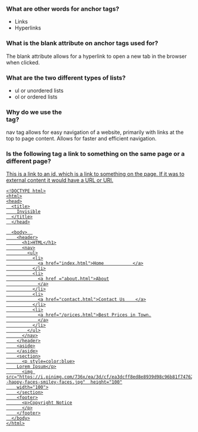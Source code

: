 ### What are other words for anchor tags?
* Links
* Hyperlinks
### What is the blank attribute on anchor tags used for?
The blank attribute allows for a hyperlink to open a new tab in the browser when clicked.
### What are the two different types of lists?
* ul or unordered lists
* ol or ordered lists
### Why do we use the <nav> tag?
nav tag allows for easy navigation of a website, primarily with links at the top to page content. Allows for faster and efficient navigation.
### Is the following tag a link to something on the same page or a different page? <a href='#foo'>
This is a link to an id, which is a link to something on the page. If it was to external content it would have a URL or URI.

```
<!DOCTYPE html>
<html>
<head>
  <title>
    Invisible
  </title>
  </head>

  <body>  
    <header>
      <h1>HTML</h1>
      <nav>
        <ul>
          <li>
            <a href="index.html">Home			</a>
          </li>
          <li>
            <a href ="about.html">About
            </a>
          </li>
          <li>
            <a href="contact.html">Contact Us    </a>
          </li>
          <li>
            <a href="/prices.html">Best Prices in Town.
            </a>
          </li>
        </ul>
      </nav>
    </header>
    <aside>
    </aside>
    <section>
      <p style=color:blue>
    Lorem Ipsum</p>
  	  <img src="https://i.pinimg.com/736x/ea/3d/cf/ea3dcff8ed8e8939d98c96b81f747623--happy-faces-smiley-faces.jpg"  height="100"
    width="100">
    </section>
	<footer>
      <p>Copyright Notice
      </p>
    </footer>
  </body>
</html>

```
